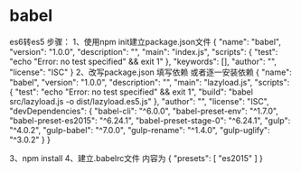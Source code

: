 # babel
es6转es5
步骤：
1、使用npm init建立package.json文件
  {
  "name": "babel",
  "version": "1.0.0",
  "description": "",
  "main": "index.js",
  "scripts": {
    "test": "echo \"Error: no test specified\" && exit 1"
  },
  "keywords": [],
  "author": "",
  "license": "ISC"
}
2、改写package.json 填写依赖 或者逐一安装依赖
  {
  "name": "babel",
  "version": "1.0.0",
  "description": "",
  "main": "lazyload.js",
  "scripts": {
    "test": "echo \"Error: no test specified\" && exit 1",
    "build": "babel src/lazyload.js -o dist/lazyload.es5.js"
  },
  "author": "",
  "license": "ISC",
  "devDependencies": {
    "babel-cli": "^6.0.0",
    "babel-preset-env": "^1.7.0",
    "babel-preset-es2015": "^6.24.1",
    "babel-preset-stage-0": "^6.24.1",
    "gulp": "^4.0.2",
    "gulp-babel": "^7.0.0",
    "gulp-rename": "^1.4.0",
    "gulp-uglify": "^3.0.2"
  }
}

3、npm install
4、建立.babelrc文件 内容为
  {
      "presets": [
        "es2015"
      ]
  }
